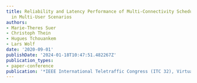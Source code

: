 ```yaml
---
title: Reliability and Latency Performance of Multi-Connectivity Scheduling Schemes
  in Multi-User Scenarios
authors:
- Marie-Theres Suer
- Christoph Thein
- Hugues Tchouankem
- Lars Wolf
date: '2020-09-01'
publishDate: '2024-01-18T10:47:51.482267Z'
publication_types:
- paper-conference
publication: '*IEEE International Teletraffic Congress (ITC 32), Virtual Conference*'
---
```

